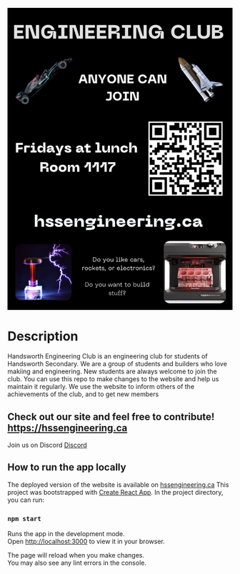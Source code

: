 ![alt text](./public/poster.png)
# Description

Handsworth Engineering Club is an engineering club for students of Handsworth Secondary. We are a group of students and builders who love makiing and engineering. New students are always welcome to join the club. You can use this repo to make changes to the website and help us maintain it regularly. We use the website to inform others of the achievements of the club, and to get new members

Check out our site and feel free to contribute!
https://hssengineering.ca
---
Join us on Discord
[Discord](https://discord.gg/NcSTWvrNrE)



## How to run the app locally
The deployed version of the website is available on [hssengineering.ca](https://www.hssengineering.ca/)
This project was bootstrapped with [Create React App](https://github.com/facebook/create-react-app).
In the project directory, you can run:

### `npm start`

Runs the app in the development mode.\
Open [http://localhost:3000](http://localhost:3000) to view it in your browser.

The page will reload when you make changes.\
You may also see any lint errors in the console.
